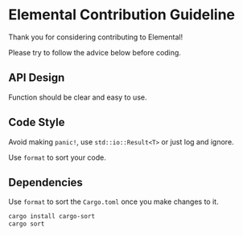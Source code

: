 # Elemental Contribution Guideline

Thank you for considering contributing to Elemental!

Please try to follow the advice below before coding.

## API Design

Function should be clear and easy to use.

## Code Style

Avoid making `panic!`, use `std::io::Result<T>` or just log and ignore.

Use `format` to sort your code.

## Dependencies

Use `format` to sort the `Cargo.toml` once you make changes to it.

```sh
cargo install cargo-sort
cargo sort
```
